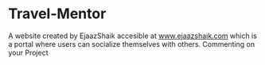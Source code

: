 # Travel-Mentor
A website created by EjaazShaik accesible at www.ejaazshaik.com which is a portal where users can socialize themselves with others.
Commenting on your Project
